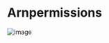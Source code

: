 # Arnpermissions

![image](https://github.com/cnetsec/arnpermissions/assets/86935257/5604efb2-0e66-4cf2-b99f-df025d697a0e)
